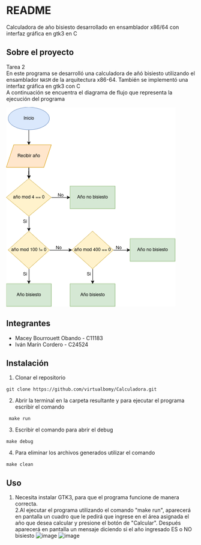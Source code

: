 # README
Calculadora de año bisiesto desarrollado en ensamblador x86/64 con interfaz gráfica en gtk3 en C

## Sobre el proyecto
Tarea 2 <br />
En este programa se desarrolló una calculadora de añó bisiesto utilizando el ensamblador `NASM` de la arquitectura x86-64. También se implementó una interfaz gráfica en gtk3 con C <br />
A continuación se encuentra el diagrama de flujo que representa la ejecución del programa

![image info](./img/calculadorabisiesto.drawio.png)
<br />



## Integrantes
- Macey Bourrouett Obando - C11183 <br /> 
- Iván Marín Cordero - C24524


## Instalación
1. Clonar el repositorio
```
git clone https://github.com/virtualbomy/Calculadora.git
```  
2. Abrir la terminal en la carpeta resultante y para ejecutar el programa escribir el comando
```
 make run
```
3. Escribir el comando para abrir el debug
```
make debug
```
4. Para eliminar los archivos generados utilizar el comando 
```
make clean
```

## Uso
1. Necesita instalar GTK3, para que el programa funcione de manera correcta. <br />
2.Al ejecutar el programa utilizando el comando "make run", aparecerá en pantalla un cuadro que le pedirá que ingrese en el área asignada el año que desea calcular y presione el botón de "Calcular". Después aparecerá en pantalla un mensaje diciendo si el año ingresado ES o NO bisiesto
![image](https://github.com/user-attachments/assets/8af2c719-aac0-470d-8c5a-cad8cc893928)
![image](https://github.com/user-attachments/assets/d00dbba9-e2f0-42eb-95f7-394f5903dac1)
